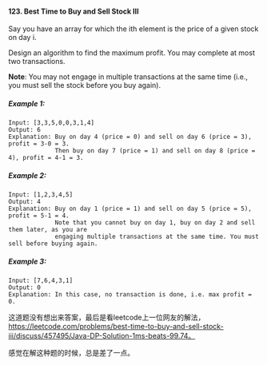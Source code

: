 #### 123. Best Time to Buy and Sell Stock III
Say you have an array for which the ith element is the price of a given stock on day i.

Design an algorithm to find the maximum profit. You may complete at most two transactions.

**Note**: You may not engage in multiple transactions at the same time (i.e., you must sell the stock before you buy again).

##### Example 1:
```text
Input: [3,3,5,0,0,3,1,4]
Output: 6
Explanation: Buy on day 4 (price = 0) and sell on day 6 (price = 3), profit = 3-0 = 3.
             Then buy on day 7 (price = 1) and sell on day 8 (price = 4), profit = 4-1 = 3.
```
##### Example 2:
```text
Input: [1,2,3,4,5]
Output: 4
Explanation: Buy on day 1 (price = 1) and sell on day 5 (price = 5), profit = 5-1 = 4.
             Note that you cannot buy on day 1, buy on day 2 and sell them later, as you are
             engaging multiple transactions at the same time. You must sell before buying again.
```
##### Example 3:
```text
Input: [7,6,4,3,1]
Output: 0
Explanation: In this case, no transaction is done, i.e. max profit = 0.
```

这道题没有想出来答案，最后是看leetcode上一位网友的解法，https://leetcode.com/problems/best-time-to-buy-and-sell-stock-iii/discuss/457495/Java-DP-Solution-1ms-beats-99.74。

感觉在解这种题的时候，总是差了一点。